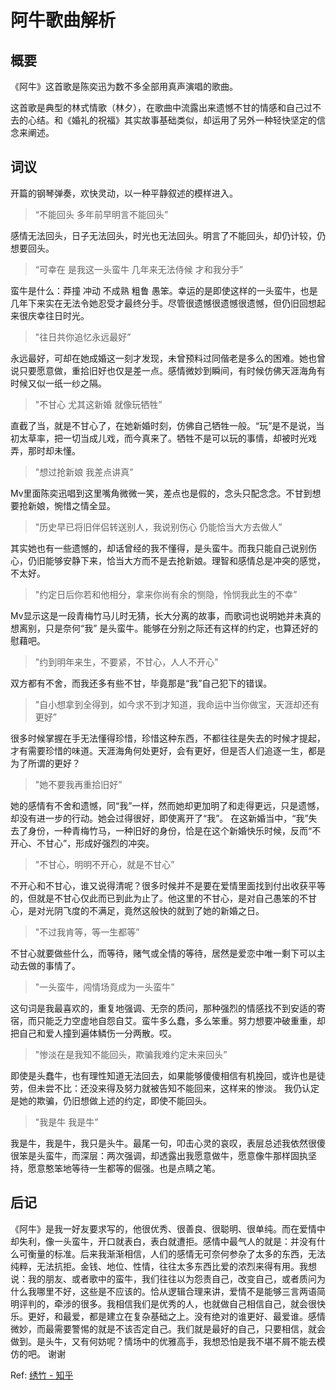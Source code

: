 # 阿牛歌曲解析

## 概要

《阿牛》这首歌是陈奕迅为数不多全部用真声演唱的歌曲。

这首歌是典型的林式情歌（林夕），在歌曲中流露出来遗憾不甘的情感和自己过不去的心结。和《婚礼的祝福》其实故事基础类似，却运用了另外一种轻快坚定的信念来阐述。


## 词议


开篇的钢琴弹奏，欢快灵动，以一种平静叙述的模样进入。

>“不能回头 多年前早明言不能回头”

感情无法回头，日子无法回头，时光也无法回头。明言了不能回头，却仍计较，仍想要回头。

>“可幸在 是我这一头蛮牛 几年来无法侍候 才和我分手”

蛮牛是什么：莽撞 冲动 不成熟 粗鲁 愚笨。幸运的是即使这样的一头蛮牛，也是几年下来实在无法令她忍受才最终分手。尽管很遗憾很遗憾很遗憾，但仍旧回想起来很庆幸往日时光。

>"往日共你追忆永远最好”

永远最好，可却在她成婚这一刻才发现，未曾预料过同偕老是多么的困难。她也曾说只要愿意做，重拾旧好也仅是差一点。感情微妙到瞬间，有时候仿佛天涯海角有时候又似一纸一纱之隔。 

>"不甘心 尤其这新婚 就像玩牺牲”

直截了当，就是不甘心了，在她新婚时刻，仿佛自己牺牲一般。“玩”是不是说，当初太草率，把一切当成儿戏，而今真来了。牺牲不是可以玩的事情，却被时光戏弄，那时却未懂。

>"想过抢新娘 我差点讲真”

Mv里面陈奕迅唱到这里嘴角微微一笑，差点也是假的，念头只配念念。不甘到想要抢新娘，惋惜之情全显。

>"历史早已将旧伴侣转送别人，我说别伤心 仍能恰当大方去做人”

其实她也有一些遗憾的，却话曾经的我不懂得，是头蛮牛。而我只能自己说别伤心，仍旧能够安静下来，恰当大方而不是去抢新娘。理智和感情总是冲突的感觉，不太好。

>"约定日后你若和他相分，拿来你尚有余的恻隐，怜悯我此生的不幸”

Mv显示这是一段青梅竹马儿时无猜，长大分离的故事，而歌词也说明她并未真的想离别，只是奈何“我”
是头蛮牛。能够在分别之际还有这样的约定，也算还好的慰藉吧。

>"约到明年来生，不要紧，不甘心，人人不开心”

双方都有不舍，而我还多有些不甘，毕竟那是“我”自己犯下的错误。

>"自小想拿到全得到，如今求不到才知道，我命运中当你做宝，天涯却还有更好”

很多时候掌握在手无法懂得珍惜，珍惜这种东西，不都往往是失去的时候才提起，才有需要珍惜的味道。天涯海角何处更好，会有更好，但是否人们追逐一生，都是为了所谓的更好？

>"她不要我再重拾旧好”

她的感情有不舍和遗憾，同“我”一样，然而她却更加明了和走得更远，只是遗憾，却没有进一步的行动。她会过得很好，即使离开了“我”。
在这新婚当中，“我”失去了身份，一种青梅竹马，一种旧好的身份，恰是在这个新婚快乐时候，反而“不开心、不甘心”，形成好强烈的冲突。

>"不甘心，明明不开心，就是不甘心”

不开心和不甘心，谁又说得清呢？很多时候并不是要在爱情里面找到付出收获平等的，但就是不甘心仅此而已到此为止了。他这里的不甘心，是对自己愚笨的不甘心，是对光阴飞度的不满足，竟然这般快的就到了她的新婚之日。

>"不过我肯等，等一生都等”

 不甘心就要做些什么，而等待，赌气或全情的等待，居然是爱恋中唯一剩下可以主动去做的事情了。

>"一头蛮牛，闯情场竟成为一头蛮牛”

这句词是我最喜欢的，重复地强调、无奈的质问，那种强烈的情感找不到安适的寄宿，而只能乏力空虚地自怨自艾。蛮牛多么蠢，多么笨重。努力想要冲破重重，却把自己和爱人撞到遍体鳞伤一分两散。哎。

>"惨淡在是我知不能回头，欺骗我难约定未来回头”

即使是头蠢牛，也有理性知道无法回去，如果能够傻傻相信有机挽回，或许也是徒劳，但未尝不比：还没来得及努力就被告知不能回来，这样来的惨淡。
我仍认定是她的欺骗，仍旧想做上述的约定，即使不能回头。

>"我是牛 我是牛”

我是牛，我是牛，我只是头牛。最尾一句，叩击心灵的哀叹，表层总述我依然很傻很笨是头蛮牛，而深层：两次强调，却透露出我愿意做牛，愿意像牛那样固执坚持，愿意憨笨地等待一生都等的倔强。也是点睛之笔。

## 后记

《阿牛》是我一好友要求写的，他很优秀、很善良、很聪明、很单纯。而在爱情中却失利，像一头蛮牛，开口就表白，表白就遭拒。感情中最气人的就是：并没有什么可衡量的标准。后来我渐渐相信，人们的感情无可奈何参杂了太多的东西，无法纯粹，无法抗拒。金钱、地位、性情，往往太多东西比爱的浓烈来得有用。我想说：我的朋友、或者歌中的蛮牛，我们往往以为怨责自己，改变自己，或者质问为什么我哪里不好，这些是不应该的。恰从逻辑合理来讲，爱情不是能够三言两语简明评判的，牵涉的很多。我相信我们是优秀的人，也就做自己相信自己，就会很快乐。更好，和最爱，都是建立在复杂基础之上。没有绝对的谁更好、最爱谁。感情微妙，而最需要警惕的就是不该否定自己。我们就是最好的自己，只要相信，就会做到。是头牛，又有何妨呢？情场中的优雅高手，我想恐怕是我不堪不屑不能去模仿的吧。 谢谢

Ref: [绣竹 - 知乎](https://www.zhihu.com/question/24228406/answer/94157899)